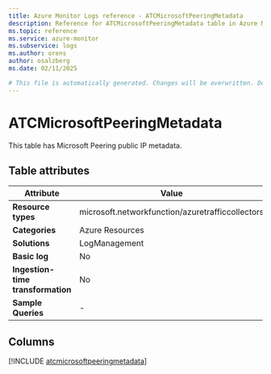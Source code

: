 ```yaml
---
title: Azure Monitor Logs reference - ATCMicrosoftPeeringMetadata
description: Reference for ATCMicrosoftPeeringMetadata table in Azure Monitor Logs.
ms.topic: reference
ms.service: azure-monitor
ms.subservice: logs
ms.author: orens
author: osalzberg
ms.date: 02/11/2025

# This file is automatically generated. Changes will be overwritten. Do not change this file directly.
---
```


# ATCMicrosoftPeeringMetadata

This table has Microsoft Peering public IP metadata.


## Table attributes

|Attribute|Value|
|---|---|
|**Resource types**|microsoft.networkfunction/azuretrafficcollectors|
|**Categories**|Azure Resources|
|**Solutions**| LogManagement|
|**Basic log**|No|
|**Ingestion-time transformation**|No|
|**Sample Queries**|-|



## Columns
  
[!INCLUDE [atcmicrosoftpeeringmetadata](~/reusable-content/ce-skilling/azure/includes/azure-monitor/reference/tables/atcmicrosoftpeeringmetadata-include.md)]
